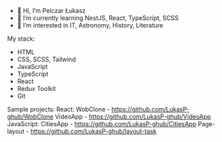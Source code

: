 - 👋 Hi, I’m Pelczar Łukasz
- 🌱 I’m currently learning NestJS, React, TypeScript, SCSS
- 👀 I’m interested in IT, Astronomy, History, Literature 

My stack:
- HTML
- CSS, SCSS, Tailwind
- JavaScript
- TypeScript
- React
- Redux Toolkit
- Git

Sample projects:
  React:
    WobClone - https://github.com/LukasP-ghub/WobClone
    VideoApp - https://github.com/LukasP-ghub/VideoApp
  JavaScript:
    CitiesApp - https://github.com/LukasP-ghub/CitiesApp
    Page-layout - https://github.com/LukasP-ghub/layout-task

<!---
LukasP-ghub/LukasP-ghub is a ✨ special ✨ repository because its `README.md` (this file) appears on your GitHub profile.
You can click the Preview link to take a look at your changes.
--->
